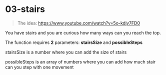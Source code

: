 # 03-stairs

> The idea: https://www.youtube.com/watch?v=5o-kdjv7FD0

You have stairs and you are curious how many ways can you reach the top.

The function requires **2** parameters: **stairsSize** and **possibleSteps**

stairsSize is a number where you can add the size of stairs

possibleSteps is an array of numbers where you can add how much 
stair can you step with one movement